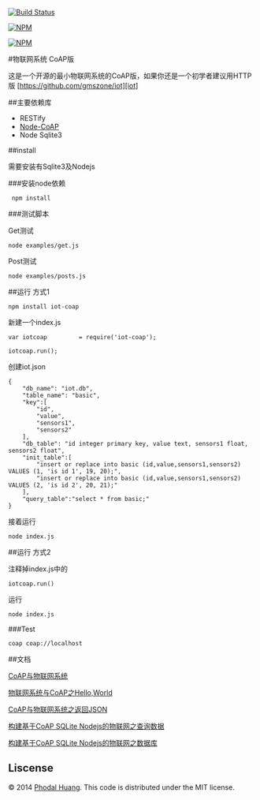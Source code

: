 
[![Build Status](https://api.travis-ci.org/gmszone/iot-coap.png)](https://travis-ci.org/gmszone/iot-coap)


[![NPM](https://nodei.co/npm/iot-coap.png)](https://nodei.co/npm/iot-coap/)

[![NPM](https://nodei.co/npm-dl/iot-coap.png)](https://nodei.co/npm/iot-coap/)

#物联网系统 CoAP版

这是一个开源的最小物联网系统的CoAP版，如果你还是一个初学者建议用HTTP版 [https://github.com/gmszone/iot][iot]

##主要依赖库

 - RESTify
 - [Node-CoAP](https://github.com/mcollina/node-coap)
 - Node Sqlite3

##install

需要安装有Sqlite3及Nodejs


###安装node依赖

     npm install

###测试脚本

Get测试

    node examples/get.js

Post测试
  
    node examples/posts.js


##运行 方式1

    npm install iot-coap

新建一个index.js

    var iotcoap         = require('iot-coap');

    iotcoap.run();    

创建iot.json

    {
        "db_name": "iot.db",
        "table_name": "basic",
        "key":[
            "id",
            "value",
            "sensors1",
            "sensors2"
        ],
        "db_table": "id integer primary key, value text, sensors1 float, sensors2 float",
        "init_table":[
            "insert or replace into basic (id,value,sensors1,sensors2) VALUES (1, 'is id 1', 19, 20);",
            "insert or replace into basic (id,value,sensors1,sensors2) VALUES (2, 'is id 2', 20, 21);"
        ],
        "query_table":"select * from basic;"
    } 

接着运行

    node index.js

##运行 方式2

注释掉index.js中的

    iotcoap.run()

运行

    node index.js

###Test

    coap coap://localhost

##文档

[CoAP与物联网系统][basic]

[物联网系统与CoAP之Hello,World][hello]

[CoAP与物联网系统之返回JSON][returnjson]

[构建基于CoAP SQLite Nodejs的物联网之查询数据][querydb]

[构建基于CoAP SQLite Nodejs的物联网之数据库][db]

## Liscense

© 2014 [Phodal Huang](http://www.phodal.com). This code is distributed under the MIT license.

[iot]: https://github.com/gmszone/iot
[basic]: http://www.phodal.com/blog/use-constrained-application-protocol-in-internet-of-things/
[hello]: http://www.phodal.com/blog/use-node-coap-create-a-coap-server/
[returnjson]: http://www.phodal.com/blog/use-coap-build-internet-of-things-return-json/
[querydb]: http://www.phodal.com/blog/use-node-coap-sqlite-create-a-coap-server-get-response/
[db]: http://www.phodal.com/blog/use-coap-nodejs-sqlite-build-iot/